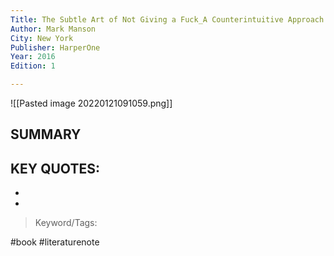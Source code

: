 ```yaml
---
Title: The Subtle Art of Not Giving a Fuck_A Counterintuitive Approach to Living a Good Life
Author: Mark Manson
City: New York
Publisher: HarperOne
Year: 2016
Edition: 1

---
```

![[Pasted image 20220121091059.png]]
## SUMMARY
>
## KEY QUOTES:
- 
- 

> Keyword/Tags: 


#book
#literaturenote
